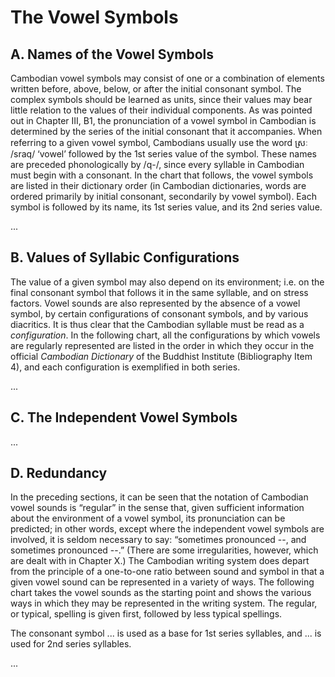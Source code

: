 # The Vowel Symbols

## A. Names of the Vowel Symbols

Cambodian vowel symbols may consist of one or a combination of elements written before, above, below, or after the initial consonant symbol. The complex symbols should be learned as units, since their values may bear little relation to the values of their individual components. As was pointed out in Chapter III, B1, the pronunciation of a vowel symbol in Cambodian is determined by the series of the initial consonant that it accompanies. When referring to a given vowel symbol, Cambodians usually use the word ស្រៈ /sraq/ ‘vowel’ followed by the 1st series value of the symbol. These names are preceded phonologically by /q-/, since every syllable in Cambodian must begin with a consonant. In the chart that follows, the vowel symbols are listed in their dictionary order (in Cambodian dictionaries, words are ordered primarily by initial consonant, secondarily by vowel symbol). Each symbol is followed by its name, its 1st series value, and its 2nd series value.

...

## B. Values of Syllabic Configurations

The value of a given symbol may also depend on its environment; i.e. on the final consonant symbol that follows it in the same syllable, and on stress factors. Vowel sounds are also represented by the absence of a vowel symbol, by certain configurations of consonant symbols, and by various diacritics. It is thus clear that the Cambodian syllable must be read as a _configuration_. In the following chart, all the configurations by which vowels are regularly represented are listed in the order in which they occur in the official _Cambodian Dictionary_ of the Buddhist Institute (Bibliography Item 4), and each configuration is exemplified in both series.

...

## C. The Independent Vowel Symbols

...

## D. Redundancy

In the preceding sections, it can be seen that the notation of Cambodian vowel sounds is “regular” in the sense that, given sufficient information about the environment of a vowel symbol, its pronunciation can be predicted; in other words, except where the independent vowel symbols are involved, it is seldom necessary to say: “sometimes pronounced --, and sometimes pronounced --.” (There are some irregularities, however, which are dealt with in Chapter X.) The Cambodian writing system does depart from the principle of a one-to-one ratio between sound and symbol in that a given vowel sound can be represented in a variety of ways. The following chart takes the vowel sounds as the starting point and shows the various ways in which they may be represented in the writing system. The regular, or typical, spelling is given first, followed by less typical spellings.

The consonant symbol ... is used as a base for 1st series syllables, and ... is used for 2nd series syllables.

...
